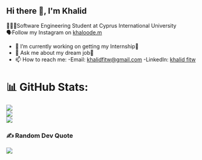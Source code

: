 ## Hi there 👋, I'm Khalid

👨🏾‍💻Software Engineering Student at Cyprus International University</br>
🗣️Follow my Instagram on [khaloode.m](https://www.instagram.com/khaloode.m)


- 🔭 I’m currently working on getting my Internship🥲
- 💬 Ask me about my dream job🤔
- 📫 How to reach me:
  -Email: [khalidfitw@gmail.com](https://www.gmail.com/khalidfitw@gmail.com)
  -LinkedIn: [khalid fitw](https://www.linkedin.com/khalid-fitw)

 # 📊 GitHub Stats:
![](https://github-readme-stats.vercel.app/api?username=k-fitw&theme=midnight-purple&hide_border=false&include_all_commits=false&count_private=false)<br/>
![](https://nirzak-streak-stats.vercel.app/?user=k-fitw&theme=midnight-purple&hide_border=false)<br/>
![](https://github-readme-stats.vercel.app/api/top-langs/?username=k-fitw&theme=midnight-purple&hide_border=false&include_all_commits=false&count_private=false&layout=compact)

### ✍️ Random Dev Quote
![](https://quotes-github-readme.vercel.app/api?type=horizontal&theme=radical)

<!-- Proudly created with GPRM ( https://gprm.itsvg.in ) -->

